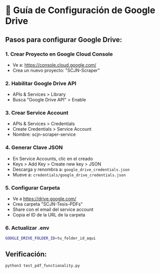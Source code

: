 # 🔧 Guía de Configuración de Google Drive

## Pasos para configurar Google Drive:

### 1. Crear Proyecto en Google Cloud Console
- Ve a: https://console.cloud.google.com/
- Crea un nuevo proyecto: "SCJN-Scraper"

### 2. Habilitar Google Drive API
- APIs & Services > Library
- Busca "Google Drive API" > Enable

### 3. Crear Service Account
- APIs & Services > Credentials
- Create Credentials > Service Account
- Nombre: scjn-scraper-service

### 4. Generar Clave JSON
- En Service Accounts, clic en el creado
- Keys > Add Key > Create new key > JSON
- Descarga y renombra a: `google_drive_credentials.json`
- Mueve a: `credentials/google_drive_credentials.json`

### 5. Configurar Carpeta
- Ve a https://drive.google.com/
- Crea carpeta "SCJN-Tesis-PDFs"
- Share con el email del service account
- Copia el ID de la URL de la carpeta

### 6. Actualizar .env
```bash
GOOGLE_DRIVE_FOLDER_ID=tu_folder_id_aqui
```

## Verificación:
```bash
python3 test_pdf_functionality.py
``` 